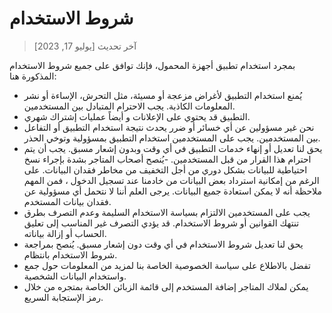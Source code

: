 # شروط الاستخدام
> آخر تحديث [يوليو 17, 2023]

بمجرد استخدام تطبيق أجهزة المحمول، فإنك توافق على جميع شروط الاستخدام المذكورة هنا:

- يُمنع استخدام التطبيق لأغراض مزعجة أو مسيئة، مثل التحرش، الإساءة أو نشر المعلومات الكاذبة. يجب الاحترام المتبادل بين المستخدمين.
- التطبيق قد يحتوي على الإعلانات و أيضاً عمليات إشتراك شهري.
- نحن غير مسؤولين عن أي خسائر أو ضرر يحدث نتيجة استخدام التطبيق أو التفاعل بين المستخدمين. يجب على المستخدمين استخدام التطبيق بمسؤولية وتوخي الحذر.
- يحق لنا تعديل أو إنهاء خدمات التطبيق في أي وقت وبدون إشعار مسبق. يجب أن يتم احترام هذا القرار من قبل المستخدمين.
-يُنصح أصحاب المتاجر بشدة بإجراء نسخ احتياطية للبيانات بشكل دوري من أجل التخفيف من مخاطر فقدان البيانات. على الرغم من إمكانية استرداد بعض البيانات من خادمنا عند تسجيل الدخول ، فمن المهم ملاحظة أنه لا يمكن استعادة جميع البيانات. يرجى العلم أننا لا نتحمل أي مسؤولية عن فقدان بيانات المستخدم.
-  يجب على المستخدمين الالتزام بسياسة الاستخدام السليمة وعدم التصرف بطرق تنتهك القوانين أو شروط الاستخدام. قد يؤدي التصرف غير المناسب إلى تعليق الحساب أو إزالة بياناته.
- يحق لنا تعديل شروط الاستخدام في أي وقت دون إشعار مسبق. يُنصح بمراجعة شروط الاستخدام بانتظام.
- تفضل بالاطلاع على سياسة الخصوصية الخاصة بنا لمزيد من المعلومات حول جمع واستخدام البيانات الشخصية.
- يمكن لملاك المتاجر إضافة المستخدم إلى قائمة الزبائن الخاصة بمتجره من خلال رمز الإستجابة السريع.
